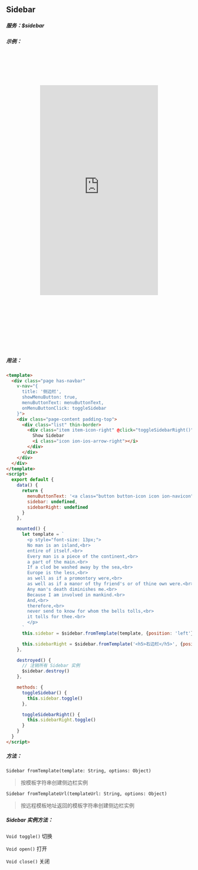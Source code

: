 ## Sidebar

##### 服务：$sidebar

##### 示例：

<style>
  .device-ios { width: 467px; height: 800px; background: url(../img/devices-sprite.jpg) center top no-repeat; background-size: 467px; margin: 0 auto; text-align: center; }
  .demo-ios { margin-top: 85px; width: 320px; height: 568px; }
</style>

<div class="device-ios">
  <iframe class="demo-ios" src="https://wangdahoo.github.io/vonic-doc-examples/#/sidebar" frameborder="0"></iframe>
</div>

##### 用法：

```html
<template>
  <div class="page has-navbar"
    v-nav="{ 
      title: '侧边栏',
      showMenuButton: true,
      menuButtonText: menuButtonText,
      onMenuButtonClick: toggleSidebar
    }">
    <div class="page-content padding-top">
      <div class="list" thin-border>
        <div class="item item-icon-right" @click="toggleSidebarRight()">
          Show Sidebar
          <i class="icon ion-ios-arrow-right"></i>
        </div>
      </div>
    </div>
  </div>
</template>
<script>
  export default {
    data() {
      return {
        menuButtonText: '<a class="button button-icon icon ion-navicon"></a>',
        sidebar: undefined,
        sidebarRight: undefined
      }
    },

    mounted() {
      let template = `
        <p style="font-size: 13px;">
        No man is an island,<br>
        entire of itself.<br>
        Every man is a piece of the continent,<br>
        a part of the main.<br>
        If a clod be washed away by the sea,<br>
        Europe is the less,<br>
        as well as if a promontory were,<br>
        as well as if a manor of thy friend's or of thine own were.<br>
        Any man's death diminishes me.<br>
        Because I am involved in mankind.<br>
        And,<br>
        therefore,<br>
        never send to know for whom the bells tolls,<br>
        it tolls for thee.<br>
        </p>
      `
      this.sidebar = $sidebar.fromTemplate(template, {position: 'left'})

      this.sidebarRight = $sidebar.fromTemplate('<h5>右边栏</h5>', {position: 'right'})
    },

    destroyed() {
      // 注销所有 Sidebar 实例
      $sidebar.destroy()
    },

    methods: {
      toggleSidebar() {
        this.sidebar.toggle()
      },

      toggleSidebarRight() {
        this.sidebarRight.toggle()
      }
    }
  }
</script>
```

##### 方法：

`Sidebar fromTemplate(template: String, options: Object)`
> 按模板字符串创建侧边栏实例

`Sidebar fromTemplateUrl(templateUrl: String, options: Object)`
> 按远程模板地址返回的模板字符串创建侧边栏实例

##### Sidebar 实例方法：

`Void toggle()`
切换

`Void open()`
打开

`Void close()`
关闭